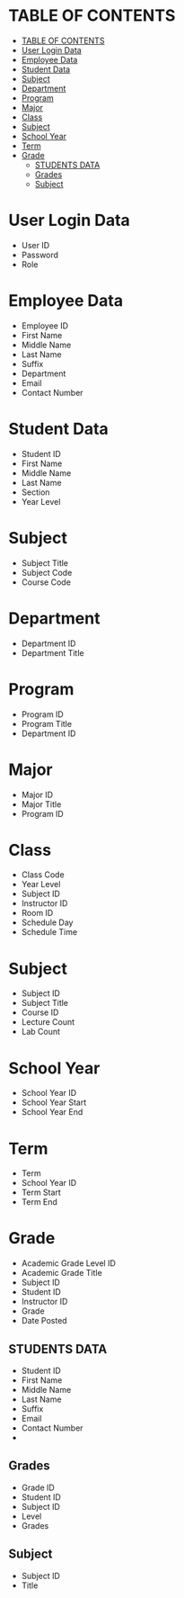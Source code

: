 # TABLE OF CONTENTS

- [TABLE OF CONTENTS](#table-of-contents)
- [User Login Data](#user-login-data)
- [Employee Data](#employee-data)
- [Student Data](#student-data)
- [Subject](#subject)
- [Department](#department)
- [Program](#program)
- [Major](#major)
- [Class](#class)
- [Subject](#subject-1)
- [School Year](#school-year)
- [Term](#term)
- [Grade](#grade)
  - [STUDENTS DATA](#students-data)
  - [Grades](#grades)
  - [Subject](#subject-2)

# User Login Data

- User ID
- Password
- Role

# Employee Data

- Employee ID
- First Name
- Middle Name
- Last Name
- Suffix
- Department
- Email
- Contact Number
<!-- - Subject Load -->

# Student Data

- Student ID
- First Name
- Middle Name
- Last Name
- Section
- Year Level

# Subject

- Subject Title
- Subject Code
- Course Code

# Department

- Department ID
- Department Title

# Program

- Program ID
- Program Title
- Department ID

# Major

- Major ID
- Major Title
- Program ID

# Class

- Class Code
- Year Level
- Subject ID
- Instructor ID
- Room ID
- Schedule Day
- Schedule Time

# Subject

- Subject ID
- Subject Title
- Course ID
- Lecture Count
- Lab Count

# School Year

- School Year ID
- School Year Start
- School Year End

# Term

- Term
- School Year ID
- Term Start
- Term End

# Grade

- Academic Grade Level ID
- Academic Grade Title
- Subject ID
- Student ID
- Instructor ID
- Grade
- Date Posted

## STUDENTS DATA

- Student ID
- First Name
- Middle Name
- Last Name
- Suffix
- Email
- Contact Number
-

## Grades

- Grade ID
- Student ID
- Subject ID
- Level
- Grades

## Subject

- Subject ID
- Title
